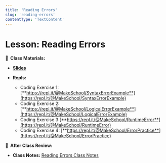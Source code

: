```yaml
---
title: 'Reading Errors'
slug: 'reading-errors'
contentType: 'TextContent'
---
```


<!-- .slide: data-background="./Images/header.svg" data-background-repeat="none" data-background-size="40% 40%" data-background-position="center 10%" class="header" -->

# Lesson: Reading Errors

<!-- Put a link to the slides so that students can find them -->

**📝 &nbsp;Class Materials:**

<!-- Put a link to the slides -->

- [**Slides**](https://docs.google.com/presentation/d/11jnWVM8EGTTZ77XAtcfUbhVC0_sGDsYrp_K2TkQRSyk)

- **Repls:**
  - Coding Exercise 1:
    [**https://repl.it/@MakeSchool/SyntaxErrorExample**](https://repl.it/@MakeSchool/SyntaxErrorExample)
  - Coding Exercise 2:
    [**https://repl.it/@MakeSchool/LogicalErrorExample**](https://repl.it/@MakeSchool/LogicalErrorExample)
  - Coding Exercise
    3:[**https://repl.it/@MakeSchool/RuntimeError**](https://repl.it/@MakeSchool/RuntimeError)
  - Coding Exercise 4:
    [**https://repl.it/@MakeSchool/ErrorPractice**](https://repl.it/@MakeSchool/ErrorPractice)

**📖 &nbsp;After Class Review:**

- **Class Notes:**
  [Reading Errors Class Notes](https://docs.google.com/document/d/1xVjto02TusULsZ_klCdNKUw1wtEnIJ6eWrRBZ2R4L-Q/)

<!-- > -->

